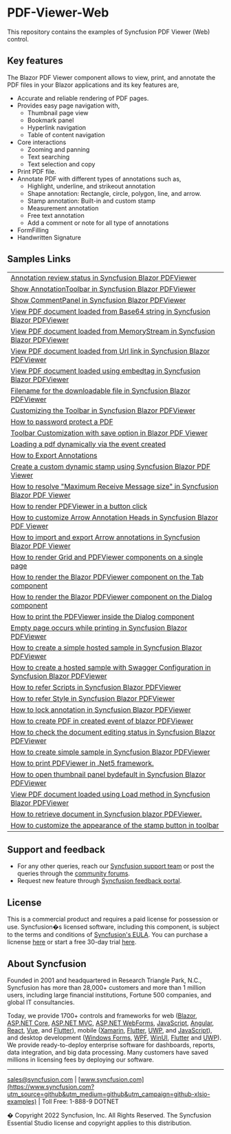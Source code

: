 # PDF-Viewer-Web
This repository contains the examples of Syncfusion PDF Viewer (Web) control.

## Key features
The Blazor PDF Viewer component allows to view, print, and annotate the PDF files in your Blazor applications and its key features are,

* Accurate and reliable rendering of PDF pages.
* Provides easy page navigation with,
    * Thumbnail page view
    * Bookmark panel
    * Hyperlink navigation
    * Table of content navigation
* Core interactions
    * Zooming and panning
    * Text searching
    * Text selection and copy
* Print PDF file.
* Annotate PDF with different types of annotations such as,
    * Highlight, underline, and strikeout annotation
    * Shape annotation: Rectangle, circle, polygon, line, and arrow.
    * Stamp annotation: Built-in and custom stamp
    * Measurement annotation
    * Free text annotation
    * Add a comment or note for all type of annotations
* FormFilling
* Handwritten Signature

## Samples Links

<table>
 <tr>
  <td><a href="Annotations/Annotation Review Status - Server">Annotation review status in Syncfusion Blazor PDFViewer</a></td>
 </tr>
  <tr>
  <td><a href="Annotations/Show AnnotationToolbar">Show AnnotationToolbar in Syncfusion Blazor PDFViewer</a></td>
 </tr>
 <tr>
  <td><a href="CommentPanel/Show CommentPanel-Server">Show CommentPanel in Syncfusion Blazor PDFViewer</a></td>
 </tr>
 <tr>
 <td><a href="DocumentPath/Load PDF from Base64 - Server">View PDF document loaded from Base64 string in Syncfusion Blazor PDFViewer</a></td>
 </tr>
 <tr>
 <td><a href="DocumentPath/Load PDF from Stream - Wasm">View PDF document loaded from MemoryStream in Syncfusion Blazor PDFViewer</a></td>
 </tr>
 <tr>
 <td><a href="DocumentPath/Load PDF from Url - Server">View PDF document loaded from Url link in Syncfusion Blazor PDFViewer</a></td>
 </tr>
 <tr>
 <td><a href="DocumentPath/Load PDF using EmbedTag - Wasm">View PDF document loaded using embedtag in Syncfusion Blazor PDFViewer</a></td>
 </tr>
 <tr>
 <td><a href="Download Filename/Download file with filename">Filename for the downloadable file in Syncfusion Blazor PDFViewer</a></td>
 </tr>
 <tr>
 <td><a href="Toolbar/Custom Toolbar">Customizing the Toolbar in Syncfusion Blazor PDFViewer</a>
 </td>
 </tr>
 <tr>
 <td><a href="Password/Protect PDF document">How to password protect a PDF</a>
 </td>
 </tr>
 <tr>
 <td><a href="Toolbar/Custom Toolbar with Save Option">Toolbar Customization with save option in Blazor PDF Viewer</a>
 </td>
 </tr>
 <tr>
 <td><a href="Events/Load PDF Document on Created event">Loading a pdf dynamically via the event created</a>
 </td>
 </tr>
 <tr>
 <td>
 <a href="Annotations/Export Annotation as Object">How to Export Annotations</a>
 </td>
 </tr>
 <tr>
 <td>
 <a href="Annotations/Create a Custom Dynamic Stamp">Create a custom dynamic stamp using Syncfusion Blazor PDF Viewer</a>
 </td>
 </tr>
 <tr>
 <td>
 <a href="Maximum Receive Message Size/Set Buffer limit">How to resolve "Maximum Receive Message size" in Syncfusion Blazor PDF Viewer</a>
 </td>
 </tr>
 <tr>
 <td>
 <a href="Render PDFViewer with different components/Show or Hide PDFViewer Dynamically">How to render PDFViewer in a button click</a>
 </td>
 </tr>
 <tr>
 <td>
 <a href="Annotations/Customize Arrow Annotation Heads">How to customize Arrow Annotation Heads in Syncfusion Blazor PDF Viewer</a>
 </td>
 </tr>
  <tr>
 <td>
 <a href="Annotations/Import Export Annotations">How to import and export Arrow annotations in Syncfusion Blazor PDF Viewer</a>
 </td>
 </tr>
 <tr>
 <td>
 <a href="Render PDFViewer with different components/PDFViewer with Grid">How to render Grid and PDFViewer components on a single page</a>
 </td>
 </tr>
 <tr>
 <td><a href="Render PDFViewer with different components/PDFViewer with Tab">How to render the Blazor PDFViewer component on the Tab component</a>
 </td>
 </tr> 
 <tr>
 <td><a href="Render PDFViewer with different components/PDFViewer with Dialog">How to render the Blazor PDFViewer component on the Dialog component</a>
 </td>
 </tr>
  <tr>
 <td><a href="Printing/Print the PDFViewer inside the Dialog">How to print the PDFViewer inside the Dialog component</a>
 </td>
 </tr>
<tr>
 <td><a href="Printing/Print canvas element in native method">Empty page occurs while printing in Syncfusion Blazor PDFViewer</a>
 </td>
 </tr>
  <tr>
 <td><a href="Hosted Samples/Simple hosted sample">How to create a simple hosted sample in Syncfusion Blazor PDFViewer</a>
 </td>
 </tr> 
 <tr>
 <td><a href="Hosted Samples/Hosted sample with Swagger configuration">How to create a hosted sample with Swagger Configuration in Syncfusion Blazor PDFViewer</a>
 </td>
 </tr>
  <tr>
 <td><a href="Script Reference Sample">How to refer Scripts in Syncfusion Blazor PDFViewer</a>
 </td>
 </tr>
   <tr>
 <td><a href="Style Reference Sample">How to refer Style in Syncfusion Blazor PDFViewer</a>
 </td>
 </tr>
   <tr>
 <td><a href="Annotations/Lock Annotation">How to lock annotation in Syncfusion Blazor PDFViewer</a>
 </td>
 </tr>
   <tr>
 <td><a href="Create PDF in Created Event">How to create PDF in created event of blazor PDFViewer</a>
 </td>
 </tr>
   <tr>
 <td><a href="Document Editing Status">How to check the document editing status in Syncfusion Blazor PDFViewer</a>
 </td>
 </tr>
   <tr>
 <td><a href="Simple Sample PDFViewer">How to create simple sample in Syncfusion Blazor PDFViewer</a>
 </td>
 </tr>
   <tr>
 <td><a href="Printing/.Net 5 framework printing sample/Net5Sample">How to print PDFViewer in .Net5 framework.</a>
 </td>
 </tr>
   <tr>
 <td><a href="Toolbar/Open Thumbnail panel bydefault/ThumbnailOpenProgrammatically">How to open thumbnail panel bydefault in Syncfusion Blazor PDFViewer</a>
 </td>
 </tr>
   <tr>
 <td><a href="DocumentPath/Load PDF using LoadAsync method - Server/LoadPDFusingLoadAsync">View PDF document loaded using Load method in Syncfusion Blazor PDFViewer</a>
 </td>
 </tr>
   <tr>
 <td><a href="Retrieve Document with GetDocument API/RetrieveDocument">How to retrieve document in Syncfusion blazor PDFViewer.</a>
 </td>
 </tr>
   <tr>
 <td><a href="Toolbar/PNG image as an icon for stamp button/StampbuttonwithImage">How to customize the appearance of the stamp button in toolbar</a>
 </td>
 </tr>                                   
</table>

## Support and feedback

* For any other queries, reach our [Syncfusion support team](https://www.syncfusion.com/support/directtrac/incidents/newincident?utm_source=github&utm_medium=listing&utm_campaign=github-xlsio-examples) or post the queries through the [community forums](https://www.syncfusion.com/forums?utm_source=github&utm_medium=listing&utm_campaign=github-xlsio-examples).
* Request new feature through [Syncfusion feedback portal](https://www.syncfusion.com/feedback?utm_source=github&utm_medium=listing&utm_campaign=github-xlsio-examples).

## License

This is a commercial product and requires a paid license for possession or use. Syncfusion�s licensed software, including this component, is subject to the terms and conditions of [Syncfusion's EULA](https://www.syncfusion.com/eula/es/?utm_source=github&utm_medium=listing&utm_campaign=github-xlsio-examples). You can purchase a licnense [here](https://www.syncfusion.com/sales/products?utm_source=github&utm_medium=listing&utm_campaign=github-xlsio-examples) or start a free 30-day trial [here](https://www.syncfusion.com/account/manage-trials/start-trials?utm_source=github&utm_medium=listing&utm_campaign=github-xlsio-examples).

## About Syncfusion
Founded in 2001 and headquartered in Research Triangle Park, N.C., Syncfusion has more than 28,000+ customers and more than 1 million users, including large financial institutions, Fortune 500 companies, and global IT consultancies.
 
Today, we provide 1700+ controls and frameworks for web ([Blazor](https://www.syncfusion.com/blazor-components?utm_source=github&utm_medium=github&utm_campaign=github-xlsio-examples), [ASP.NET Core](https://www.syncfusion.com/aspnet-core-ui-controls?utm_source=github&utm_medium=github&utm_campaign=github-xlsio-examples), [ASP.NET MVC](https://www.syncfusion.com/aspnet-mvc-ui-controls?utm_source=github&utm_medium=github&utm_campaign=github-xlsio-examples), [ASP.NET WebForms](https://www.syncfusion.com/jquery/aspnet-webforms-ui-controls?utm_source=github&utm_medium=github&utm_campaign=github-xlsio-examples), [JavaScript](https://www.syncfusion.com/javascript-ui-controls?utm_source=github&utm_medium=github&utm_campaign=github-xlsio-examples), [Angular](https://www.syncfusion.com/angular-ui-components?utm_source=github&utm_medium=github&utm_campaign=github-xlsio-examples), [React](https://www.syncfusion.com/react-ui-components?utm_source=github&utm_medium=github&utm_campaign=github-xlsio-examples), [Vue](https://www.syncfusion.com/vue-ui-components?utm_source=github&utm_medium=github&utm_campaign=github-xlsio-examples), and [Flutter](https://www.syncfusion.com/flutter-widgets?utm_source=github&utm_medium=github&utm_campaign=github-xlsio-examples)), mobile ([Xamarin](https://www.syncfusion.com/xamarin-ui-controls?utm_source=github&utm_medium=github&utm_campaign=github-xlsio-examples), [Flutter](https://www.syncfusion.com/flutter-widgets?utm_source=github&utm_medium=github&utm_campaign=github-xlsio-examples), [UWP](https://www.syncfusion.com/uwp-ui-controls?utm_source=github&utm_medium=github&utm_campaign=github-xlsio-examples), and [JavaScript](https://www.syncfusion.com/javascript-ui-controls?utm_source=github&utm_medium=github&utm_campaign=github-xlsio-examples)), and desktop development ([Windows Forms](https://www.syncfusion.com/winforms-ui-controls?utm_source=github&utm_medium=github&utm_campaign=github-xlsio-examples), [WPF](https://www.syncfusion.com/wpf-ui-controls?utm_source=github&utm_medium=github&utm_campaign=github-xlsio-examples), [WinUI](https://www.syncfusion.com/winui-controls?utm_source=github&utm_medium=github&utm_campaign=github-xlsio-examples), [Flutter](https://www.syncfusion.com/flutter-widgets?utm_source=github&utm_medium=github&utm_campaign=github-xlsio-examples) and [UWP](https://www.syncfusion.com/uwp-ui-controls?utm_source=github&utm_medium=github&utm_campaign=github-xlsio-examples)). We provide ready-to-deploy enterprise software for dashboards, reports, data integration, and big data processing. Many customers have saved millions in licensing fees by deploying our software.
___

[sales@syncfusion.com](mailto:sales@syncfusion.com?utm_source=github&utm_medium=github&utm_campaign=github-xlsio-examples) | [www.syncfusion.com](https://www.syncfusion.com?utm_source=github&utm_medium=github&utm_campaign=github-xlsio-examples) | Toll Free: 1-888-9 DOTNET

� Copyright 2022 Syncfusion, Inc. All Rights Reserved. The Syncfusion Essential Studio license and copyright applies to this distribution.


